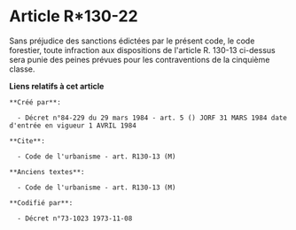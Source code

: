 # Article R*130-22

Sans préjudice des sanctions édictées par le présent code, le code forestier, toute infraction aux dispositions de l'article
R. 130-13 ci-dessus sera punie des peines prévues pour les contraventions de la cinquième classe.

**Liens relatifs à cet article**

	**Créé par**:

	  - Décret n°84-229 du 29 mars 1984 - art. 5 () JORF 31 MARS 1984 date d'entrée en vigueur 1 AVRIL 1984

	**Cite**:

	  - Code de l'urbanisme - art. R130-13 (M)

	**Anciens textes**:

	  - Code de l'urbanisme - art. R130-13 (M)

	**Codifié par**:

	  - Décret n°73-1023 1973-11-08
